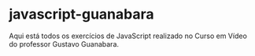 # javascript-guanabara

Aqui está todos os exercícios de JavaScript realizado no Curso em Vídeo do professor Gustavo Guanabara.
 
